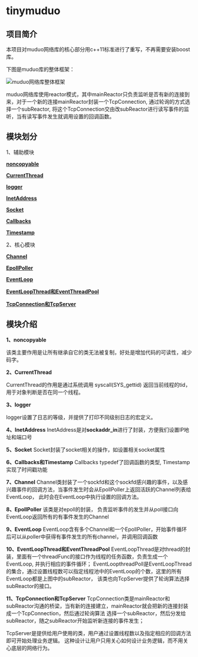 # tinymuduo

## 项目简介
本项目对muduo网络库的核心部分用c++11标准进行了重写，不再需要安装boost库。

下图是muduo库的整体框架：

![muduo网络库整体框架](https://img-blog.csdnimg.cn/aa027fa915cc446d8301bdbd4846ba4c.png?x-oss-process=image/watermark,type_d3F5LXplbmhlaQ,shadow_50,text_Q1NETiBA5oiR5Zyo5Zyw6ZOB56uZ6YeM5ZCD6Ze45py6,size_14,color_FFFFFF,t_70,g_se,x_16)

muduo网络库使用reactor模式，其中mainReactor只负责监听是否有新的连接到来，对于一个新的连接mainReactor封装一个TcpConnection, 
通过轮询的方式选择一个subReactor, 将这个TcpConnection交由改subReactor进行读写事件的监听，当有读写事件发生就调用设置的回调函数。


## 模块划分
1、辅助模块

**[noncopyable](#jump_1)**

**[CurrentThread](#jump_2)**

**[logger](#jump_3)**

**[InetAddress](#jump_4)**

**[Socket](#jump_5)**

**[Callbacks](#jump_6)**

**[Timestamp](#jump_6)**

2、核心模块

**[Channel](#jump_7)**

**[EpollPoller](#jump_8)**

**[EventLoop](#jump_9)**

**[EventLoopThread和EventThreadPool](#jump_10)**

**[TcpConnection和TcpServer](#jump_11)**


## 模块介绍

**1、noncopyable**<a id="jump_1"></a>

该类主要作用是让所有继承自它的类无法被复制，好处是增加代码的可读性，减少码字。

**2、CurrentThread**<a id="jump_2"></a>

CurrentThread的作用是通过系统调用 syscall(SYS_gettid) 返回当前线程的tid，用于对象判断是否在同一个线程。

**3、logger**<a id="jump_3"></a>

logger设置了日志的等级，并提供了打印不同级别日志的宏定义。

**4、InetAddress**<a id="jump_4"></a>
InetAddress是对**sockaddr_in**进行了封装，方便我们设置IP地址和端口号

**5、Socket**<a id="jump_5"></a>
Socket封装了socket相关的操作，如设置相关socket属性

**6、Callbacks和Timestamp**<a id="jump_6"></a>
Callbacks typedef了回调函数的类型, Timestamp 实现了时间戳功能

**7、Channel**<a id="jump_7"></a>
Channel类封装了一个sockfd和这个sockfd感兴趣的事件，以及感兴趣事件的回调方法，当事件发生时会从EpollPoller上返回活跃的Channel列表给EventLoop，
此时会在EventLoop中执行设置的回调方法。

**8、EpollPoller**<a id="jump_8"></a>
该类是对epoll的封装， 负责监听事件的发生并从poll接口向EventLoop返回所有的有事件发生的Channel

**9、EventLoop**<a id="jump_9"></a>
EventLoop含有多个Channel和一个EpollPoller，开始事件循环后可以从poller中获得有事件发生的所有channel，并调用回调函数

**10、EventLoopThread和EventThreadPool**<a id="jump_10"></a>
EventLoopThread是对thread的封装，里面有一个threadFunc的接口作为线程的任务函数，负责生成一个EventLoop, 并执行相应的事件循环；
EventLoopthreadPoll是EventLoopThread的集合，通过设置线程数可以指定线程池中的EventLoop的个数，这里的所有EventLoop都是上图中的subReactor，
该类也向TcpServer提供了轮询算法选择subReactor的接口。

**11、TcpConnection和TcpServer**<a id="jump_11"></a>
TcpConnection类是mainReactor和subReactor沟通的桥梁，当有新的连接建立，mainReactor就会把新的连接封装成一个TcpConnection，然后通过轮询算法
选择一个subReactor，然后分发给subReactor，随之subReactor开始监听新连接的事件发生；

TcpServer是提供给用户使用的类，用户通过设置线程数以及指定相应的回调方法即可开始处理业务逻辑。 
这种设计让用户只用关心如何设计业务逻辑，而不用关心底层的网络行为。